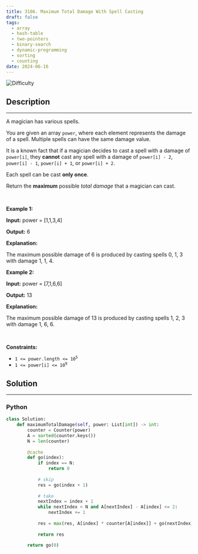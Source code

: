 ```yaml
---
title: 3186. Maximum Total Damage With Spell Casting
draft: false
tags: 
  - array
  - hash-table
  - two-pointers
  - binary-search
  - dynamic-programming
  - sorting
  - counting
date: 2024-06-16
---
```


![Difficulty](https://img.shields.io/badge/Difficulty-Medium-blue.svg)

## Description

---
<p>A magician has various spells.</p>

<p>You are given an array <code>power</code>, where each element represents the damage of a spell. Multiple spells can have the same damage value.</p>

<p>It is a known fact that if a magician decides to cast a spell with a damage of <code>power[i]</code>, they <strong>cannot</strong> cast any spell with a damage of <code>power[i] - 2</code>, <code>power[i] - 1</code>, <code>power[i] + 1</code>, or <code>power[i] + 2</code>.</p>

<p>Each spell can be cast <strong>only once</strong>.</p>

<p>Return the <strong>maximum</strong> possible <em>total damage</em> that a magician can cast.</p>

<p>&nbsp;</p>
<p><strong class="example">Example 1:</strong></p>

<div class="example-block">
<p><strong>Input:</strong> <span class="example-io">power = [1,1,3,4]</span></p>

<p><strong>Output:</strong> <span class="example-io">6</span></p>

<p><strong>Explanation:</strong></p>

<p>The maximum possible damage of 6 is produced by casting spells 0, 1, 3 with damage 1, 1, 4.</p>
</div>

<p><strong class="example">Example 2:</strong></p>

<div class="example-block">
<p><strong>Input:</strong> <span class="example-io">power = [7,1,6,6]</span></p>

<p><strong>Output:</strong> <span class="example-io">13</span></p>

<p><strong>Explanation:</strong></p>

<p>The maximum possible damage of 13 is produced by casting spells 1, 2, 3 with damage 1, 6, 6.</p>
</div>

<p>&nbsp;</p>
<p><strong>Constraints:</strong></p>

<ul>
	<li><code>1 &lt;= power.length &lt;= 10<sup>5</sup></code></li>
	<li><code>1 &lt;= power[i] &lt;= 10<sup>9</sup></code></li>
</ul>


## Solution

---
### Python
``` py title='maximum-total-damage-with-spell-casting'
class Solution:
    def maximumTotalDamage(self, power: List[int]) -> int:
        counter = Counter(power)
        A = sorted(counter.keys())
        N = len(counter)
        
        @cache
        def go(index):
            if index == N:
                return 0
            
            # skip
            res = go(index + 1)
            
            # take
            nextIndex = index + 1
            while nextIndex < N and A[nextIndex] - A[index] <= 2:
                nextIndex += 1
            
            res = max(res, A[index] * counter[A[index]] + go(nextIndex))
            
            return res
        
        return go(0)
            
            

```

